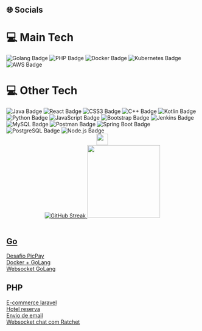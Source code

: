 <div>
  <h2>🌐 Socials</h2>
</div>
<div>
  <h1>💻 Main Tech</h1>
  <img src="https://img.shields.io/badge/Go-00ADD8?style=flat-square&logo=go&logoColor=white" alt="Golang Badge">
  <img src="https://img.shields.io/badge/PHP-777BB4?style=flat-square&logo=php&logoColor=white" alt="PHP Badge">
  <img src="https://img.shields.io/badge/Docker-2496ED?style=flat-square&logo=docker&logoColor=white" alt="Docker Badge">
  <img src="https://img.shields.io/badge/Kubernetes-326CE5?style=flat-square&logo=kubernetes&logoColor=white" alt="Kubernetes Badge">
  <img src="https://img.shields.io/badge/AWS-232F3E?style=flat-square&logo=amazonaws&logoColor=white" alt="AWS Badge">
</div>
<div>
  <h1>💻 Other Tech</h1>
  <img src="https://img.shields.io/badge/Java-007396?style=flat-square&logo=java&logoColor=white" alt="Java Badge">
  <img src="https://img.shields.io/badge/React-61DAFB?style=flat-square&logo=react&logoColor=white" alt="React Badge">
  <img src="https://img.shields.io/badge/CSS3-1572B6?style=flat-square&logo=css3&logoColor=white" alt="CSS3 Badge">
  <img src="https://img.shields.io/badge/C++-00599C?style=flat-square&logo=c%2B%2B&logoColor=white" alt="C++ Badge">
  <img src="https://img.shields.io/badge/Kotlin-0095D5?style=flat-square&logo=kotlin&logoColor=white" alt="Kotlin Badge">
  <img src="https://img.shields.io/badge/Python-3776AB?style=flat-square&logo=python&logoColor=white" alt="Python Badge">
  <img src="https://img.shields.io/badge/JavaScript-F7DF1E?style=flat-square&logo=javascript&logoColor=black" alt="JavaScript Badge">
  <img src="https://img.shields.io/badge/Bootstrap-563D7C?style=flat-square&logo=bootstrap&logoColor=white" alt="Bootstrap Badge">
  <img src="https://img.shields.io/badge/Jenkins-D24939?style=flat-square&logo=jenkins&logoColor=white" alt="Jenkins Badge">
  <img src="https://img.shields.io/badge/MySQL-4479A1?style=flat-square&logo=mysql&logoColor=white" alt="MySQL Badge">
  <img src="https://img.shields.io/badge/Postman-FF6C37?style=flat-square&logo=postman&logoColor=white" alt="Postman Badge">
  <img src="https://img.shields.io/badge/Spring_Boot-6DB33F?style=flat-square&logo=spring-boot&logoColor=white" alt="Spring Boot Badge">
  <img src="https://img.shields.io/badge/PostgreSQL-336791?style=flat-square&logo=postgresql&logoColor=white" alt="PostgreSQL Badge">
  <img src="https://img.shields.io/badge/Node.js-339933?style=flat-square&logo=node.js&logoColor=white" alt="Node.js Badge">
  
</div>
  <div align="center">
     <img height="30em" src="https://komarev.com/ghpvc/?username=flitzso-github-username&color=blue" />
  </div>
<div align="center">
  <a href="https://github.com/flitzso">
  <img src="https://github-readme-stats.vercel.app/api?username=flitzso&show_icons=true&theme=dark" alt="GitHub Streak" />
  <img height="191em" src="https://github-readme-stats.vercel.app/api/top-langs/?username=flitzso&layout=compact&langs_count=10&theme=dark"/>
  </div>
  <br />
</div>


<div>
  <h2>Go</h2>
  <a href="https://github.com/flitzso/picpay-desafio-backend-golang">Desafio PicPay</a> <br />
  <a href="https://github.com/flitzso/docker-golang">Docker + GoLang</a> <br />
  <a href="https://github.com/flitzso/websocket-golang">Websocket GoLang</a> <br />
</div>

<div>
  <h2>PHP</h2>
  <a href="https://github.com/flitzso/ecommerce-laravel">E-commerce laravel</a> <br />
  <a href="https://github.com/flitzso/hotel-reservation-laravel">Hotel reserva</a> <br />
  <a href="https://github.com/flitzso/email-php-mysql">Envio de email</a> <br />
  <a href="https://github.com/flitzso/websocket-php-ratchet-chat">Websocket chat com Ratchet</a> <br />
</div>
